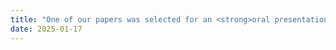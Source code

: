```yaml
---
title: "One of our papers was selected for an <strong>oral presentation</strong> at AAAI 2025. "
date: 2025-01-17
---
```

